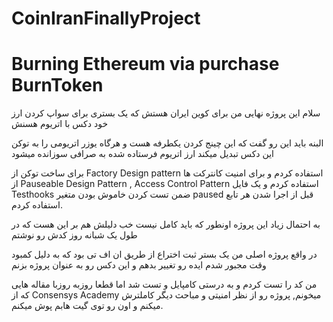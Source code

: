 # CoinIranFinallyProject
Burning Ethereum via purchase BurnToken
========================================

سلام
این پروژه نهایی من برای کوین ایران هستش که یک بستری برای سواپ کردن ارز خود دکس با اتریوم هسنش

البنه باید این رو گفت که این چینج کردن یکطرفه هست و هرگاه یوزر اتریومی را به توکن این دکس تبدیل میکند
ارز اتریوم فرستاده شده به صرافی سوزانده میشود 

برای ساخت توکن از Factory Design pattern استفاده کردم و برای امنیت کانترکت ها از Pauseable Design Pattern , Access Control Pattern استفاده کردم
و یک فایل Testhooks ضمن تست کردن خاموش بودن متغیر paused قبل از اجرا شدن هر تابع استفاده کردم. 
 
به احتمال زیاد این پروژه اونطور که باید کامل نیست
خب دلیلش هم بر این هست که در طول یک شبانه روز کدش رو نوشتم

در واقع پروژه اصلی من یک بستر ثبت اختراع از طریق ان اف تی بود که به دلیل کمبود وقت مجبور شدم ایده رو تغییر بدهم و این دکس رو به عنوان پروژه بزنم

من کد را تست کردم و به درستی کامپایل و تست شد
اما قطعا روزبه روزبا مقاله هایی که از Consensys Academy میخونم, پروژه رو از نظر امنیتی و مباحث دیگر کاملترش میکنم و اون رو توی گیت هابم پوش میکنم.



